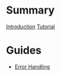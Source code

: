 # Summary

[Introduction](./Introduction.md)
[Tutorial](./Tutorial.md)

# Guides

- [Error Handling](./ErrorsGuide.md)
